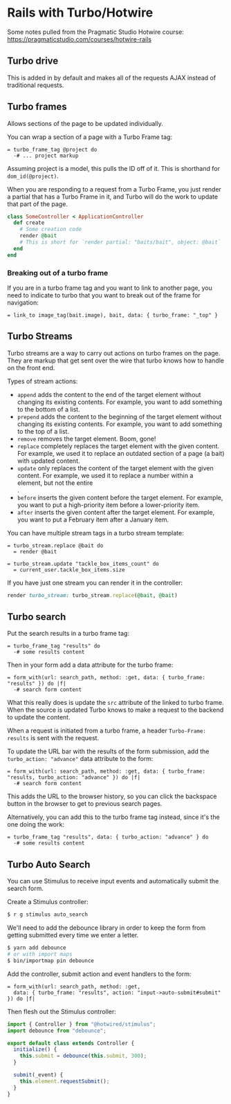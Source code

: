 # Rails with Turbo/Hotwire

Some notes pulled from the Pragmatic Studio Hotwire course: https://pragmaticstudio.com/courses/hotwire-rails

## Turbo drive

This is added in by default and makes all of the requests AJAX instead of traditional requests.

## Turbo frames

Allows sections of the page to be updated individually.

You can wrap a section of a page with a Turbo Frame tag:

```haml
= turbo_frame_tag @project do
  -# ... project markup
```

Assuming project is a model, this pulls the ID off of it.  This is shorthand for `dom_id(@project)`.

When you are responding to a request from a Turbo Frame, you just render a partial that has a Turbo Frame in it, and Turbo will do the work to update that part of the page.

```ruby
class SomeController < ApplicationController
  def create
    # Some creation code
    render @bait
    # This is short for `render partial: "baits/bait", object: @bait`
  end
end
```

### Breaking out of a turbo frame

If you are in a turbo frame tag and you want to link to another page, you need to indicate to turbo that you want to break out of the frame for navigation:

```haml
= link_to image_tag(bait.image), bait, data: { turbo_frame: "_top" }
```

## Turbo Streams

Turbo streams are a way to carry out actions on turbo frames on the page.  They are markup that get sent over the wire that turbo knows how to handle on the front end.

Types of stream actions:

* `append` adds the content to the end of the target element without changing its existing contents. For example, you want to add something to the bottom of a list.
* `prepend` adds the content to the beginning of the target element without changing its existing contents. For example, you want to add something to the top of a list.
* `remove` removes the target element. Boom, gone!
* `replace` completely replaces the target element with the given content. For example, we used it to replace an outdated section of a page (a bait) with updated content.
* `update` only replaces the content of the target element with the given content. For example, we used it to replace a number within a <div> element, but not the entire <div>.
* `before` inserts the given content before the target element. For example, you want to put a high-priority item before a lower-priority item.
* `after` inserts the given content after the target element. For example, you want to put a February item after a January item.

You can have multiple stream tags in a turbo stream template:

```haml
= turbo_stream.replace @bait do
  = render @bait

= turbo_stream.update "tackle_box_items_count" do
  = current_user.tackle_box_items.size
```

If you have just one stream you can render it in the controller:

```ruby
render turbo_stream: turbo_stream.replace(@bait, @bait)
```

## Turbo search

Put the search results in a turbo frame tag:

```haml
= turbo_frame_tag "results" do
  -# some results content
```

Then in your form add a data attribute for the turbo frame:

```haml
= form_with(url: search_path, method: :get, data: { turbo_frame: "results" }) do |f|
  -# search form content
```

What this really does is update the `src` attribute of the linked to turbo frame.  When the source is updated Turbo knows to make a request to the backend to update the content.

When a request is initiated from a turbo frame, a header `Turbo-Frame: results` is sent with the request.

To update the URL bar with the results of the form submission, add the `turbo_action: "advance"` data attribute to the form:

```haml
= form_with(url: search_path, method: :get, data: { turbo_frame: "results, turbo_action: "advance" }) do |f|
  -# search form content
```

This adds the URL to the browser history, so you can click the backspace button in the browser to get to previous search pages.

Alternatively, you can add this to the turbo frame tag instead, since it's the one doing the work:

```haml
= turbo_frame_tag "results", data: { turbo_action: "advance" } do
  -# some results content
```

## Turbo Auto Search

You can use Stimulus to receive input events and automatically submit the search form.

Create a Stimulus controller:

```bash
$ r g stimulus auto_search
```

We'll need to add the debounce library in order to keep the form from getting submitted every time we enter a letter.

```bash
$ yarn add debounce
# or with import maps
$ bin/importmap pin debounce
```

Add the controller, submit action and event handlers to the form:

```haml
= form_with(url: search_path, method: :get,
  data: { turbo_frame: "results", action: "input->auto-submit#submit" }) do |f|
```

Then flesh out the Stimulus controller:

```javascript
import { Controller } from "@hotwired/stimulus";
import debounce from "debounce";

export default class extends Controller {
  initialize() {
    this.submit = debounce(this.submit, 300);
  }

  submit(_event) {
    this.element.requestSubmit();
  }
}
```
